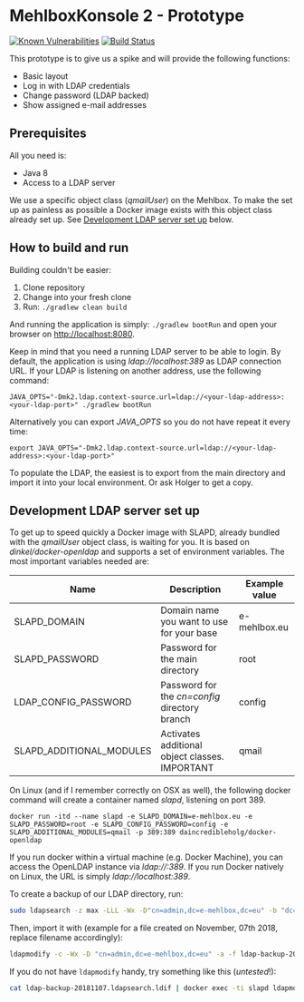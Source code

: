 # MehlboxKonsole 2 - Prototype

[![Known Vulnerabilities](https://snyk.io/test/github/MehlboxKonsole/mk2-prototype/badge.svg)](https://snyk.io/test/github/MehlboxKonsole/mk2-prototype)
[![Build Status](https://travis-ci.org/MehlboxKonsole/mk2-prototype.svg?branch=master)](https://travis-ci.org/MehlboxKonsole/mk2-prototype)


This prototype is to give us a spike and will provide the following functions:

* Basic layout
* Log in with LDAP credentials
* Change password (LDAP backed)
* Show assigned e-mail addresses

Prerequisites
---
All you need is:
* Java 8
* Access to a LDAP server

We use a specific object class (_qmailUser_) on the Mehlbox. To make the set up as painless as possible a Docker
image exists with this object class already set up. See [Development LDAP server set up](#development-ldap-server-set-up)
below.

How to build and run
---
Building couldn't be easier:

1. Clone repository
2. Change into your fresh clone
3. Run: `./gradlew clean build`

And running the application is simply: `./gradlew bootRun` and open your browser on [http://localhost:8080](http://localhost:8080).

Keep in mind that you need a running LDAP server to be able to login. By default, the application is using
_ldap://localhost:389_ as LDAP connection URL. If your LDAP is listening on another address, use the following command:
```
JAVA_OPTS="-Dmk2.ldap.context-source.url=ldap://<your-ldap-address>:<your-ldap-port>" ./gradlew bootRun
```

Alternatively you can export _JAVA_OPTS_ so you do not have repeat it every time:
```
export JAVA_OPTS="-Dmk2.ldap.context-source.url=ldap://<your-ldap-address>:<your-ldap-port>"
```

To populate the LDAP, the easiest is to export from the main directory and import it into your local environment. Or ask
Holger to get a copy.

Development LDAP server set up
---
To get up to speed quickly a Docker image with SLAPD, already bundled with the _qmailUser_ object class, is waiting for
you. It is based on _dinkel/docker-openldap_ and supports a set of environment variables.
The most important variables needed are:

| Name                     | Description                                    | Example value |
|--------------------------|------------------------------------------------|---------------|
| SLAPD_DOMAIN             | Domain name you want to use for your base      | e-mehlbox.eu  |
| SLAPD_PASSWORD           | Password for the main directory                | root          |
| LDAP_CONFIG_PASSWORD     | Password for the _cn=config_ directory branch  | config        |
| SLAPD_ADDITIONAL_MODULES | Activates additional object classes. IMPORTANT | qmail         |

On Linux (and if I remember correctly on OSX as well), the following docker command will create a container named
_slapd_, listening on port 389.


```
docker run -itd --name slapd -e SLAPD_DOMAIN=e-mehlbox.eu -e SLAPD_PASSWORD=root -e SLAPD_CONFIG_PASSWORD=config -e SLAPD_ADDITIONAL_MODULES=qmail -p 389:389 daincredibleholg/docker-openldap
```

If you run docker within a virtual machine (e.g. Docker Machine), you can access the OpenLDAP instance via
_ldap://<docker-machine-address>:389_. If you run Docker natively on Linux, the URL is simply _ldap://localhost:389_.

To create a backup of our LDAP directory, run:

```bash
sudo ldapsearch -z max -LLL -Wx -D"cn=admin,dc=e-mehlbox,dc=eu" -b "dc=e-mehlbox,dc=eu" >> ldap-backup-$(date +%Y%m%d).ldapsearch.ldif

```

Then, import it with (example for a file created on November, 07th 2018, replace filename accordingly):
```bash
ldapmodify -c -Wx -D "cn=admin,dc=e-mehlbox,dc=eu" -a -f ldap-backup-20181107.ldapsearch.ldif
```

If you do not have `ldapmodify` handy, try something like this (*untested*!):
```bash
cat ldap-backup-20181107.ldapsearch.ldif | docker exec -ti slapd ldapmodify -c -Wx -D "cn=admin,dc=e-mehlbox,dc=eu" -a
```